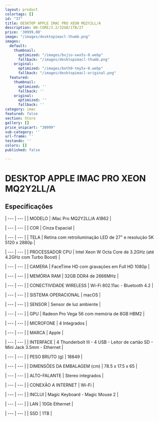 ```yaml
---
layout: product
colortags: []
id: "37"
title: DESKTOP APPLE IMAC PRO XEON MQ2Y2LL/A
description: W8-CORE/3.2/32GB/1TB/27
price: '30999,00'
image: "/images/desktopimacl-thumb.png"
images:
  default:
    thumbnail:
      optimized: "/images/bvjio-xwx5s-0.webp"
      fallback: "/images/desktopimacl-thumb.png"
    original:
      optimized: "/images/both9-tmy5x-0.webp"
      fallback: "/images/desktopimacl-original.png"
  featured:
    thumbnail:
      optimized: ''
      fallback: ''
    original:
      optimized: ''
      fallback: ''
category: imac
featured: false
section: Store
gallery: []
price_snipcart: "30999"
sub-category: ''
url-frame: ''
testando: ''
colors: []
published: false

---
```

# DESKTOP APPLE IMAC PRO XEON MQ2Y2LL/A

## Especificações

| --- | --- |
| MODELO | iMac Pro MQ2Y2LL/A A1862 |

| --- | --- |
| COR | Cinza Espacial |

| --- | --- |
| TELA | Retina com retroiluminação LED de 27" e resolução 5K 5120 x 2880p |

| --- | --- |
| PROCESSADOR CPU | Intel Xeon W Octa Core de 3.2GHz (até 4.2GHz com Turbo Boost) |

| --- | --- |
| CAMERA | FaceTime HD com gravações em Full HD 1080p |

| --- | --- |
| MEMÓRIA RAM | 32GB DDR4 de 2666MHz |

| --- | --- |
| CONECTIVIDADE WIRELESS | Wi-Fi 802.11ac - Bluetooth 4.2 |

| --- | --- |
| SISTEMA OPERACIONAL | macOS |

| --- | --- |
| SENSOR | Sensor de luz ambiente |

| --- | --- |
| GPU | Radeon Pro Vega 56 com memória de 8GB HBM2 |

| --- | --- |
| MICROFONE | 4 Integrados |

| --- | --- |
| MARCA | Apple |

| --- | --- |
| INTERFACE | 4 Thunderbolt III - 4 USB - Leitor de cartão SD - Mini Jack 3.5mm - Ethernet |

| --- | --- |
| PESO BRUTO (g) | 18849 |

| --- | --- |
| DIMENSÕES DA EMBALAGEM (cm) | 78.5 x 17.5 x 65 |

| --- | --- |
| ALTO-FALANTE | Stereo integrados |

| --- | --- |
| CONEXÃO A INTERNET | Wi-Fi |

| --- | --- |
| INCLUI | Magic Keyboard - Magic Mouse 2 |

| --- | --- |
| LAN | 10Gb Ethernet |

| --- | --- |
| SSD | 1TB |
